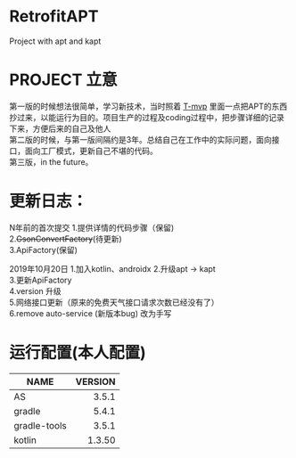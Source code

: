 # RetrofitAPT
Project with apt and kapt   
# PROJECT 立意  
 第一版的时候想法很简单，学习新技术，当时照着 [T-mvp](https://github.com/north2016/T-MVP) 里面一点把APT的东西抄过来，以能运行为目的。项目生产的过程及coding过程中，把步骤详细的记录下来，方便后来的自己及他人  
 第二版的时候，与第一版间隔约是3年。总结自己在工作中的实际问题，面向接口，面向工厂模式，更新自己不堪的代码。  
 第三版，in the future。
# 更新日志：
 N年前的首次提交
   1.提供详情的代码步骤（保留)  
   2.~~GsonConvertFactory~~(待更新)  
   3.ApiFactory(保留)  

2019年10月20日
   1.加入kotlin、androidx
   2.升级apt -> kapt  
   3.更新ApiFactory  
   4.version 升级  
   5.网络接口更新（原来的免费天气接口请求次数已经没有了）  
   6.remove auto-service (新版本bug) 改为手写  
# 运行配置(本人配置)
|NAME|VERSION|
| --------   | -----:  |
|AS|3.5.1|
|gradle|5.4.1|
|gradle-tools|3.5.1|
|kotlin|1.3.50|

